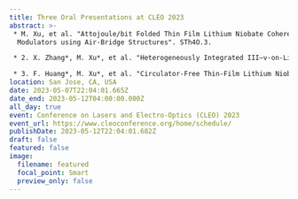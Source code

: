```yaml
---
title: Three Oral Presentations at CLEO 2023
abstract: >-
 * M. Xu, et al. "Attojoule/bit Folded Thin Film Lithium Niobate Coherent
  Modulators using Air-Bridge Structures". STh4O.3.

 * 2. X. Zhang*, M. Xu*, et al. "Heterogeneously Integrated III–v-on-Lithium Niobate Lasers, LEDs and Photodetectors". STh3O.4.

 * 3. F. Huang*, M. Xu*, et al. "Circulator-Free Thin-Film Lithium Niobate Dispersion Compensator Using Chirped Bragg Grating". STh4O.7.
location: San Jose, CA, USA
date: 2023-05-07T22:04:01.665Z
date_end: 2023-05-12T04:00:00.000Z
all_day: true
event: Conference on Lasers and Electro-Optics (CLEO) 2023
event_url: https://www.cleoconference.org/home/schedule/
publishDate: 2023-05-12T22:04:01.682Z
draft: false
featured: false
image:
  filename: featured
  focal_point: Smart
  preview_only: false
---
```

